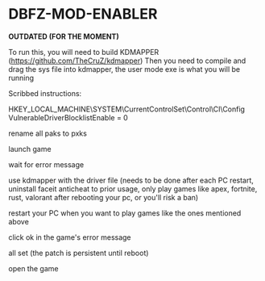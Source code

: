 # DBFZ-MOD-ENABLER

**OUTDATED (FOR THE MOMENT)**

To run this, you will need to build KDMAPPER (https://github.com/TheCruZ/kdmapper)
Then you need to compile and drag the sys file into kdmapper, the user mode exe is what you will be running

Scribbed instructions:

HKEY_LOCAL_MACHINE\SYSTEM\CurrentControlSet\Control\CI\Config
VulnerableDriverBlocklistEnable = 0

rename all paks to pxks

launch game

wait for error message

use kdmapper with the driver file (needs to be done after each PC restart, uninstall faceit anticheat to prior usage, only play games like apex, fortnite, rust, valorant after rebooting your pc, or you'll risk a ban)

restart your PC when you want to play games like the ones mentioned above

click ok in the game's error message

all set (the patch is persistent until reboot)

open the game

